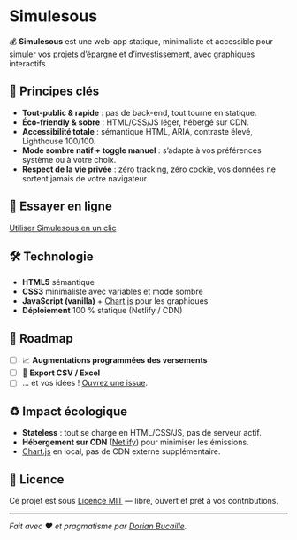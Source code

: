 # Simulesous

💰 **Simulesous** est une web-app statique, minimaliste et accessible pour simuler vos projets d’épargne et d’investissement, avec graphiques interactifs.

## 🌱 Principes clés

- **Tout-public & rapide** : pas de back-end, tout tourne en statique.  
- **Éco-friendly & sobre** : HTML/CSS/JS léger, hébergé sur CDN.  
- **Accessibilité totale** : sémantique HTML, ARIA, contraste élevé, Lighthouse 100/100.  
- **Mode sombre natif + toggle manuel** : s’adapte à vos préférences système ou à votre choix.  
- **Respect de la vie privée** : zéro tracking, zéro cookie, vos données ne sortent jamais de votre navigateur.

## 🚀 Essayer en ligne

[Utiliser Simulesous en un clic](https://simulesous.netlify.app/)

## 🛠️ Technologie

- **HTML5** sémantique  
- **CSS3** minimaliste avec variables et mode sombre  
- **JavaScript (vanilla)** + [Chart.js](https://github.com/chartjs/Chart.js) pour les graphiques  
- **Déploiement** 100 % statique (Netlify / CDN)

## 🚀 Roadmap

- [ ] 📈 **Augmentations programmées des versements**  
- [ ] 📄 **Export CSV / Excel**  
- [ ] … et vos idées ! [Ouvrez une issue](https://github.com/dorian-bucaille/simulesous/issues).

## ♻️ Impact écologique

- **Stateless** : tout se charge en HTML/CSS/JS, pas de serveur actif.  
- **Hébergement sur CDN** ([Netlify](https://app.netlify.com/)) pour minimiser les émissions.  
- [Chart.js](https://github.com/chartjs/Chart.js) en local, pas de CDN externe supplémentaire.

## 📝 Licence

Ce projet est sous [Licence MIT](LICENSE) — libre, ouvert et prêt à vos contributions.

---

_Fait avec ❤️ et pragmatisme par [Dorian Bucaille](https://github.com/dorian-bucaille)._
